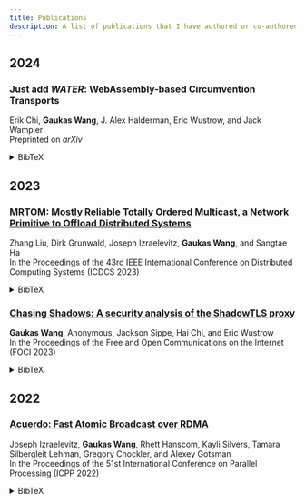 ```yaml
---
title: Publications
description: A list of publications that I have authored or co-authored.
---
```

## 2024

### Just add *WATER*: WebAssembly-based Circumvention Transports
Erik Chi, **Gaukas Wang**, J. Alex Halderman, Eric Wustrow, and Jack Wampler \
Preprinted on *arXiv*

<details>
  <summary>BibTeX</summary>
    
  ```bibtex
  @misc{chi2023/2312.00163,
    author={Chi, Erik and Wang, Gaukas and Halderman, J. Alex and Wustrow, Eric and Wampler, Jack},
    title={Just add {WATER}: {WebAssembly}-based Circumvention Transports}, 
    year={2023},
    eprint={2312.00163},
    archivePrefix={arXiv},
    primaryClass={cs.CR}
  }
  ```
</details>

## 2023

### [MRTOM: Mostly Reliable Totally Ordered Multicast, a Network Primitive to Offload Distributed Systems](https://ieeexplore.ieee.org/document/10272412)
Zhang Liu, Dirk Grunwald, Joseph Izraelevitz, **Gaukas Wang**, and Sangtae Ha \
In the Proceedings of the 43rd IEEE International Conference on Distributed Computing Systems (ICDCS 2023)

<details>
  <summary>BibTeX</summary>
    
  ```bibtex
  @inproceedings{10.1109/ICDCS57875.2023.00022,
    author={Liu, Zhang and Grunwald, Dirk and Izraelevitz, Joseph and Wang, Gaukas and Ha, Sangtae},
    booktitle={2023 IEEE 43rd International Conference on Distributed Computing Systems (ICDCS)}, 
    title={{MRTOM}: Mostly Reliable Totally Ordered Multicast, a Network Primitive to Offload Distributed Systems}, 
    year={2023},
    volume={},
    number={},
    pages={638-648},
    doi={10.1109/ICDCS57875.2023.00022}
  }
  ```
</details>


### [Chasing Shadows: A security analysis of the ShadowTLS proxy](https://www.petsymposium.org/foci/2023/foci-2023-0002.php)
**Gaukas Wang**, Anonymous, Jackson Sippe, Hai Chi, and Eric Wustrow \
In the Proceedings of the Free and Open Communications on the Internet (FOCI 2023)

<details>
  <summary>BibTeX</summary>

  ```bibtex
  @inproceedings{shadowtls-foci23,
    author = {Wang, Gaukas and Anonymous and Sippe, Jackson and Chi, Hai and Wustrow, Eric},
    year = {2023},
    month = {02},
    number = {1},
    pages = {8-13},
    title = {{Chasing Shadows}: A security analysis of the {ShadowTLS} proxy},
    howpublished = "\url{https://www.petsymposium.org/foci/2023/foci-2023-0002.php}",
    publisher = {PoPETs},
    address = {Virtual Event},
    series = {FOCI '23},
    booktitle = {Free and Open Communications on the Internet},
  }
  ```
</details>

## 2022

### [Acuerdo: Fast Atomic Broadcast over RDMA](https://dl.acm.org/doi/abs/10.1145/3545008.3545041)
Joseph Izraelevitz, **Gaukas Wang**, Rhett Hanscom, Kayli Silvers, Tamara Silbergleit Lehman, Gregory Chockler, and Alexey Gotsman \
In the Proceedings of the 51st International Conference on Parallel Processing (ICPP 2022)

<details>
  <summary>BibTeX</summary>

  ```bibtex
  @inproceedings{10.1145/3545008.3545041,
    author = {Izraelevitz, Joseph and Wang, Gaukas and Hanscom, Rhett and Silvers, Kayli and Lehman, Tamara Silbergleit and Chockler, Gregory and Gotsman, Alexey},
    title = {Acuerdo: Fast Atomic Broadcast over {RDMA}},
    year = {2023},
    isbn = {9781450397339},
    publisher = {Association for Computing Machinery},
    address = {New York, NY, USA},
    url = {https://doi.org/10.1145/3545008.3545041},
    doi = {10.1145/3545008.3545041},
    booktitle = {Proceedings of the 51st International Conference on Parallel Processing},
    articleno = {59},
    numpages = {11},
    keywords = {consensus, atomic broadcast, RDMA},
    location = {Bordeaux, France},
    series = {ICPP '22}
  }
  ```
</details>